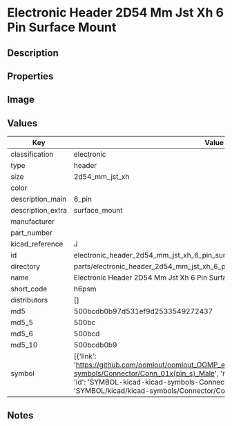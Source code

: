 # Electronic Header 2D54 Mm Jst Xh 6 Pin Surface Mount

## Description

## Properties


## Image


## Values

| Key | Value |
| --- | --- |
| classification | electronic |
| type | header |
| size | 2d54_mm_jst_xh |
| color |  |
| description_main | 6_pin |
| description_extra | surface_mount |
| manufacturer |  |
| part_number |  |
| kicad_reference | J |
| id | electronic_header_2d54_mm_jst_xh_6_pin_surface_mount |
| directory | parts/electronic_header_2d54_mm_jst_xh_6_pin_surface_mount |
| name | Electronic Header 2D54 Mm Jst Xh 6 Pin Surface Mount |
| short_code | h6psm |
| distributors | [] |
| md5 | 500bcdb0b97d531ef9d2533549272437 |
| md5_5 | 500bc |
| md5_6 | 500bcd |
| md5_10 | 500bcdb0b9 |
| symbol | [{'link': 'https://github.com/oomlout/oomlout_OOMP_eda_V2/tree/main/SYMBOL/kicad/kicad-symbols/Connector/Conn_01x{pin_s}_Male', 'name': 'Connector : Conn_01x06_Male', 'id': 'SYMBOL-kicad-kicad-symbols-Connector-Conn_01x06_Male', 'directory': 'SYMBOL/kicad/kicad-symbols/Connector/Conn_01x06_Male/'}] |

## Notes

